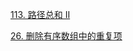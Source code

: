 
[113. 路径总和 II](https://leetcode-cn.com/problems/path-sum-ii/)



[26. 删除有序数组中的重复项](https://leetcode.cn/problems/remove-duplicates-from-sorted-array/)

